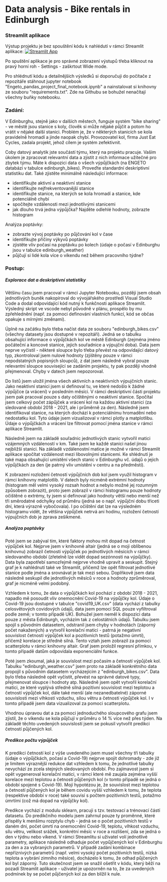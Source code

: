 # Data analysis - Bike rentals in Edinburgh

### Streamlit aplikace
Výstup projektu je bez spouštění kódu k nahlédutí v rámci Streamlit aplikace: [![Streamlit App](https://static.streamlit.io/badges/streamlit_badge_black_white.svg)](https://share.streamlit.io/tomas-weber1994/pandas_project_engeto_data_academy/main/App_streamlit.py)

Po spuštění aplikace je pro správné zobrazení výstupů třeba kliknout na pravý horní roh - Settings - zaškrtout Wide mode.

Pro shlédnutí kódu a detailnějších výsledků si doporučuji do počítače z repozitáře stáhnout jupyter notebook "Engeto_pandas_project_final_notebook.ipynb" a nainstalovat si knihovny ze souboru "requirements.txt". Zde na Githubu se bohužel nenačítají všechny buňky notebooku.

### Zadání:

V Edinburghu, stejně jako v dalších městech, funguje systém "bike sharing" - ve městě jsou stanice s koly, člověk si může nějaké půjčit a potom ho vrátit v nějaké další stanici. Problém je, že v některých stanicích se kola pravidelně hromadí a jinde naopak chybí. Provozovatel kol, firma Just Eat Cycles, zadala projekt, jehož cílem je systém zefektivnit.

Coby datový analytik jste součástí týmu, který na projektu pracuje. Vaším úkolem je zpracovat relevantní data a zjistit z nich informace užitečné pro zbytek týmu. Máte k dispozici data o všech výpůjčkách (na ENGETO databázi v tabulce edinburgh_bikes). Proveďte standardní deskriptivní statistiku dat. Také zjistěte minimálně následující informace:

 - identifikujte aktivní a neaktivní stanice
 - identifikujte nejfrekventovanější stanice
 - identifikujte stanice, na kterých se kola hromadí a stanice, kde potenciálně chybí
 - spočítejte vzdálenosti mezi jednotlivými stanicemi
 - jak dlouho trvá jedna výpůjčka? Najděte odlehlé hodnoty, zobrazte histogram

Analýza poptávky:

  - zobrazte vývoj poptávky po půjčování kol v čase
  - identifikujte příčiny výkyvů poptávky
  - zjistěte vliv počasí na poptávku po kolech (údaje o počasí v Edinburghu jsou v tabulce edinburgh_weather)
  - půjčují si lidé kola více o víkendu než během pracovního týdne?

### Postup:

##### Explorace dat a deskriptivní statistiky
Většinu času jsem pracoval v rámci Jupyter Notebooku, později jsem obsah jednotlivých buněk nakopíroval do vývojářského prostředí Visual Studio Code a dodal odpovídající kód nutný k funkčnosti aplikace Streamlit. Výsledný skript ve vscode nebyl původně v plánu, prospělo by mu zpřehlednění (např. za pomoci definování vlastních funkcí, kód se občas opakuje s mírnými změnami).

Úplně na začátku bylo třeba načíst data ze souboru "edinburgh_bikes.csv" (všechny datasety jsou dostupné v repozitáři). Jedná se o tabulku obsahující informace o výpůjčkách kol ve městě Edinburgh (zejména jméno počáteční a koncové stanice, jejich souřadnice a výpujční doba).
Data jsem neprve vyčistil - některé sloupce bylo třeba převést na odpovídající datový typ, zkontroloval jsem nulové hodnoty (zjištěny pouze v rámci nepodstatných popisných sloupců), z dat jsem následně vybral pouze relevantní sloupce související se zadáním projektu, ty pak později vhodně přejmenoval. Chyby v datech jsem nepozoroval. 

Do listů jsem uložil jména všech aktivních a neaktivních výpujčních stanic. Jako neaktivní stanici jsem si definoval tu, ve které nedošlo k žádné výpůjčce (a vrácení) v posledním měsíci. V rámci deskriptivní části projektu jsem pak pracoval pouze s daty očištěnými o neaktivní stanice. Spočítal jsem celkový počet zápůjček a vrácení kol na každou aktivní stanici (za sledované období 2018 - 2021, ale i průměrně za den). Následně jsem identifikoval stanice, na kterých dochází k potenciálnímu hromadění nebo nedostatku kol. Tyto údaje jsem vizualizoval v rámci plotly a matplotlibu. Údaje o výpůjčkách a vrácení lze filtrovat pomocí jména stanice v rámci aplikace Streamlit.

Následně jsem na základě souřadnic jednotlivých stanic vytvořil matici vzájemných vzdáleností v km. Také jsem ke každé stanici našel jinou nejbližší stanici. Na základě vzdálenostní matice je možné v rámci Streamlit aplikace spočítat vzdálenost mezi libovolnými stanicemi. Ke shlédnutí je také mapa obsahující umístění všech stanic v Edinburghu vč. údajů o jejich výpůjčkách za den (je patrný vliv umístění v centru a na předměstí).

K zobrazení rozložení četností výpůjčních dob kol jsem využil histogram v rámci knihovny matplotlib. V datech byly nicméně extrémní hodnoty (histogram měl velmi vysoký rozsah hodnot a nebylo možné jej rozumným způsobem zobrazit), proto jsem zobrazil v rámci histogramu pouze hodnoty očištěné o extrémy, ty jsem si definoval jako hodnoty větší nebo menší než tři směrodatné odchylky od průměru (jedná se o např. výpůjční dobu třiceti dní, která výrazně vybočovala). I po očištění dat lze na výsledném histogramu vidět, že většina výpůjček netrvá ani hodinu, rozložení četností výpujčních dob je zprava zešikmené.

##### Analýza poptávky
Poté jsem se zabýval tím, které faktory mohou mít dopad na četnost výpůjček kol. Nejprve jsem v knihovně altair (jedná se o moji oblíbenou knihovnu) zobrazil četnosti výpůjček po jednotlivých měsících v rámci sledovaného období (zřetelně lze vidět dopad sezónnosti na výpůjčky). Data byla zapotřebí samozřejmě nejprve vhodně upravit a seskupit. Stejný graf je k nahlédnutí také ve Streamlit, přičemž lze opět filtrovat jednotlivé stanice podle jména a srovnávat je tak mezi sebou. Doplňkově jsem data následně seskupil dle jednotlivých měsíců v roce a hodnoty zprůměroval, graf je nicméně velmi podobný. 

Vzhledem k tomu, že data o výpůjčkách kol pochází z období 2018 - 2021, napadlo mě posoudit vliv onemocnění Covid-19 na výpůjčky kol. Údaje o Covid-19 jsou dostupné v tabulce "covid19_UK.csv" (data vychází z tabulky celosvětových covidových údajů, data jsem pomocí SQL pouze vyfiltroval podle země; v tomto případě UK). Bohužel jsem neměl k dispozici data pouze z města Edinburgh, vycházím tak z celostátních údajů. Tabulku jsem spojil s původním datasetem, odstranil jsem chyby v hodnotách (záporný počet nakažených) a vytvořil korelační matici - patrná je negativní souvislost četností výpůjček kol a pozitivních testů (potažmo úmrtí), přičemž korelace je středně silná. Tento vztah jsem zobrazil za pomoci scatterplotu v rámci knihovny altair. Graf jsem proložil regresní přímkou, v tomto případě datům odpovídala exponenciální funkce.

Poté jsem zkoumal, jaká je souvislost mezi počasím a četností výpůjček kol. Tabulku "edinburgh_weather.csv" jsem proto na základě konkrétního data propojil s původním datasetem vycházejícím z "edinburgh_bikes.csv". Data bylo třeba následně opět vyčistit, převést na správné datové typy, přejmenovat sloupce i hodnoty atp. Následně jsem opět vytvořil korelační matici, ze které vyplývá středně silná pozitivní souvislost mezi teplotou a četností výpůjček kol, dále také menší (ale nezanedbatelné) záporné souvislosti mezi vlhkostí vzduchu, sílou větru a četností výpůjček kol. I v tomto případě jsem data vizualizoval za pomoci scatterplotu.

Vhodnou úpravou dat a za pomoci jednoduchého sloupcového grafu jsem zjistil, že o víkendu se kola půjčují v průměru o 14 % více než přes týden. Na základě těchto uvedených souvislostí jsem se pokusil vytvořit predikci četností půjčených kol. 

##### Predikce počtu výpůjček
K predikci četností kol z výše uvedeného jsem musel všechny tři tabulky (údaje o výpůjčkách, počasí a Covid-19) nejprve spojit dohromady - zde již je limitem výraznější redukce dat vzhledem k tomu, že jednotlivé tabulky nevychází ze zcela stejných sledovaných období. Pro zajímavost jsem si opět vygeneroval korelační matici, v rámci které mě zaujala zejména vyšší korelace mezi teplotou a četností půjčených kol (v tomto případě se jedná o období spojené s Covid-19). Mojí hypotézou je, že souvislost mezi teplotou a četností půjčených kol je během covidu vyšší vzhledem k tomu, že teplota (respektive období v roce) také souvisí s počtem pozitivních testů, potažmo úmrtími (což má dopad na výpůjčky kol).

Predikce vychází z modulu sklearn, pracuji s tzv. testovací a trénovací částí datasetu. Do predikčního modelu jsem zahrnul pouze ty proměnné, které přispěly k menšímu rozptylu chyb - jedná se o počet pozitivních testů v daném dni, počet úmrtí na onemocnění Covid-19, teplotu, vlhkost vzduchu, sílu větru, velikost srážek, konkrétní měsíc v roce a rozlišení, zda se jedná o den v týdnu nebo víkend. V rámci Streamlitu si uživatel volí jednotlivé parametry, aplikace následně odhaduje počet vypůjčených kol v Edinburghu za den a za vybraných parametrů. V případě zadání kombinace nepříznivých parametrů (např. velmi vysoký počet pozitivních testů, nízká teplota a vybrání zimního měsíce), docházelo k tomu, že odhad půjčených kol byl záporný. Tuto skutečnost jsem se snažil ošetřit v kódu, který běží na pozadí Streamlit aplikace - uživatel je upozorněn na to, že za uvedených podmínek by se počet půjčených kol za den blížil k nule.
